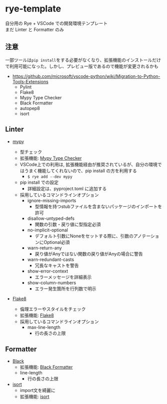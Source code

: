 # rye-template

自分用の Rye + VSCode での開発環境テンプレート\
まだ Linter と Formatter のみ


## 注意
一部ツールは`pip install`をする必要がなくなり、拡張機能のインストールだけで利用可能になった。しかし、プレビュー版であるので機能が変更されるかも
- https://github.com/microsoft/vscode-python/wiki/Migration-to-Python-Tools-Extensions
  - Pylint
  - Flake8
  - Mypy Type Checker
  - Black Formatter
  - autopep8
  - isort

## Linter
- [mypy](https://github.com/python/mypy)
  - 型チェック
  - 拡張機能: [Mypy Type Checker](https://marketplace.visualstudio.com/items?itemName=ms-python.mypy-type-checker)
  - VSCode上での利用は, 拡張機能経由が推奨されているが、自分の環境ではうまく機能してくれないので、pip install の方を利用する
      - `$ rye add --dev mypy`
  - pip install での設定
    - 詳細設定は、pyproject.toml に追加する
  - 採用しているコマンドラインオプション
    - ignore-missing-imports
      - 型情報を持つstubファイルを含まないパッケージのインポートを許可
    - disallow-untyped-defs
      - 関数の引数・戻り値に型指定必須
    - no-implicit-optional
      - デフォルト引数にNoneをセットする際に、引数のアノテーションにOptional必須
    - warn-return-any
      - 戻り値がAnyではない関数の戻り値がAnyの場合に警告
    - warn-redundant-casts
      - 冗長なキャストを警告
    - show-error-context
      - エラーメッセージを詳細表示
    - show-column-numbers
      - エラー発生箇所を行列数で明示

- [Flake8](https://github.com/PyCQA/flake8)
  - 倫理エラーやスタイルをチェック
  - 拡張機能: [Flake8](https://marketplace.visualstudio.com/items?itemName=ms-python.flake8)
  - 採用しているコマンドラインオプション
    - max-line-length
      - 行の長さの上限


## Formatter
- [Black](https://github.com/psf/black)
  - 拡張機能: [Black Formatter](https://marketplace.visualstudio.com/items?itemName=ms-python.black-formatter)
  - line-length
    - 行の長さの上限
- [isort](https://github.com/pycqa/isort/)
  - import文を綺麗に
  - 拡張機能: [isort](https://marketplace.visualstudio.com/items?itemName=ms-python.isort)
